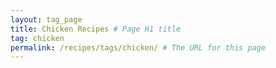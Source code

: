 ```yaml
---
layout: tag_page
title: Chicken Recipes # Page H1 title
tag: chicken
permalink: /recipes/tags/chicken/ # The URL for this page
---
```

